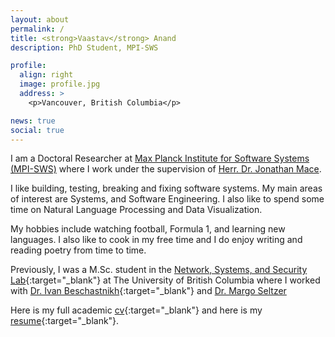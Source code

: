 ```yaml
---
layout: about
permalink: /
title: <strong>Vaastav</strong> Anand
description: PhD Student, MPI-SWS

profile:
  align: right
  image: profile.jpg
  address: >
    <p>Vancouver, British Columbia</p>

news: true
social: true
---
```


I am a Doctoral Researcher at [Max Planck Institute for Software Systems (MPI-SWS)](https://www.mpi-sws.org/) where I work under the supervision of [Herr. Dr. Jonathan Mace](https://people.mpi-sws.org/~jcmace/).

I like building, testing, breaking and fixing software systems. My main areas of interest are Systems, and Software Engineering.
I also like to spend some time on Natural Language Processing and Data Visualization.

My hobbies include watching football, Formula 1, and learning new languages. 
I also like to cook in my free time and I do enjoy writing and reading poetry from time to time.

Previously, I was a M.Sc. student in the [Network, Systems, and Security Lab](https://www.cs.ubc.ca/labs/nss/html/index.html){:target="\_blank"} at The University of British Columbia where I worked with [Dr. Ivan Beschastnikh](https://www.cs.ubc.ca/~bestchai/){:target="\_blank"} and [Dr. Margo Seltzer](https://www.seltzer.com/margo/)

Here is my full academic [cv](/assets/files/cv.pdf){:target="\_blank"} and here is my [resume](/assets/files/resume.pdf){:target="\_blank"}.

